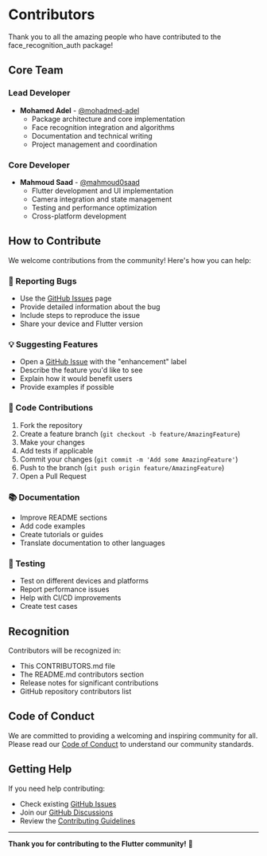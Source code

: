 # Contributors

Thank you to all the amazing people who have contributed to the face_recognition_auth package!

## Core Team

### Lead Developer

- **Mohamed Adel** - [@mohadmed-adel](https://github.com/mohadmed-adel)
  - Package architecture and core implementation
  - Face recognition integration and algorithms
  - Documentation and technical writing
  - Project management and coordination

### Core Developer

- **Mahmoud Saad** - [@mahmoud0saad](https://github.com/mahmoud0saad)
  - Flutter development and UI implementation
  - Camera integration and state management
  - Testing and performance optimization
  - Cross-platform development

## How to Contribute

We welcome contributions from the community! Here's how you can help:

### 🐛 Reporting Bugs

- Use the [GitHub Issues](https://github.com/mohadmed-adel/face_recognition_auth/issues) page
- Provide detailed information about the bug
- Include steps to reproduce the issue
- Share your device and Flutter version

### 💡 Suggesting Features

- Open a [GitHub Issue](https://github.com/mohadmed-adel/face_recognition_auth/issues) with the "enhancement" label
- Describe the feature you'd like to see
- Explain how it would benefit users
- Provide examples if possible

### 🔧 Code Contributions

1. Fork the repository
2. Create a feature branch (`git checkout -b feature/AmazingFeature`)
3. Make your changes
4. Add tests if applicable
5. Commit your changes (`git commit -m 'Add some AmazingFeature'`)
6. Push to the branch (`git push origin feature/AmazingFeature`)
7. Open a Pull Request

### 📚 Documentation

- Improve README sections
- Add code examples
- Create tutorials or guides
- Translate documentation to other languages

### 🧪 Testing

- Test on different devices and platforms
- Report performance issues
- Help with CI/CD improvements
- Create test cases

## Recognition

Contributors will be recognized in:

- This CONTRIBUTORS.md file
- The README.md contributors section
- Release notes for significant contributions
- GitHub repository contributors list

## Code of Conduct

We are committed to providing a welcoming and inspiring community for all. Please read our [Code of Conduct](CODE_OF_CONDUCT.md) to understand our community standards.

## Getting Help

If you need help contributing:

- Check existing [GitHub Issues](https://github.com/mohadmed-adel/face_recognition_auth/issues)
- Join our [GitHub Discussions](https://github.com/mohadmed-adel/face_recognition_auth/discussions)
- Review the [Contributing Guidelines](CONTRIBUTING.md)

---

**Thank you for contributing to the Flutter community!** 🚀
